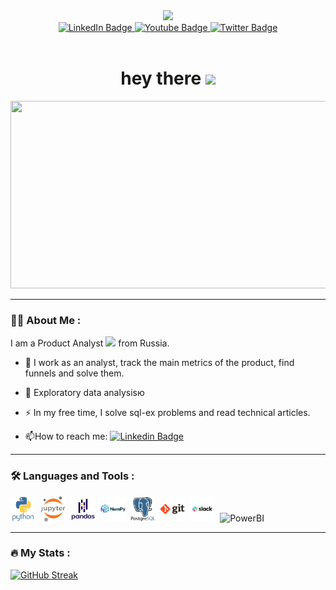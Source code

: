 <div id="header" align="center">
  <img src="https://media.giphy.com/media/6WEZ1tOjoJuX0090sk/giphy.gif"/>
</div>
<div id="badges" align="center">
  <a href="your-linkedin-URL">
    <img src="https://img.shields.io/badge/LinkedIn-blue?style=for-the-badge&logo=linkedin&logoColor=white" alt="LinkedIn Badge"/>
  </a>
  <a href="your-youtube-URL">
    <img src="https://img.shields.io/badge/YouTube-red?style=for-the-badge&logo=youtube&logoColor=white" alt="Youtube Badge"/>
  </a>
  <a href="your-twitter-URL">
    <img src="https://img.shields.io/badge/Twitter-blue?style=for-the-badge&logo=twitter&logoColor=white" alt="Twitter Badge"/>
  </a>
</div>
<div id="badges" align="center">
<img src="https://komarev.com/ghpvc/?username=KortZlo&style=flat-square&color=blue" alt=""/>
</div>

<h1 align="center">
  hey there
  <img src="https://media.giphy.com/media/hvRJCLFzcasrR4ia7z/giphy.gif" width="30px"/>
</h1>

<div align="center">
  <img src="https://media.giphy.com/media/dWesBcTLavkZuG35MI/giphy.gif" width="600" height="300"/>
</div>

---

### :man_technologist: About Me :
I am a Product Analyst <img src="https://media.giphy.com/media/WUlplcMpOCEmTGBtBW/giphy.gif" width="30"> from Russia.
- :telescope: I work as an analyst, track the main metrics of the product, find funnels and solve them.

- :seedling: Exploratory data analysisю

- :zap: In my free time, I solve sql-ex problems and read technical articles.

- :mailbox:How to reach me: [![Linkedin Badge](https://img.shields.io/badge/-kakbar-blue?style=flat&logo=Linkedin&logoColor=white)](your-linkedin-url)

---


### :hammer_and_wrench: Languages and Tools :
<div>
  <img src="https://github.com/devicons/devicon/blob/master/icons/python/python-original-wordmark.svg" title="Python" alt="Python" width="40" height="40"/>&nbsp;
  <img src="https://github.com/devicons/devicon/blob/master/icons/jupyter/jupyter-original-wordmark.svg" title="Jupiter" alt="Jupiter" width="40" height="40"/>&nbsp;
  <img src="https://github.com/devicons/devicon/blob/master/icons/pandas/pandas-original-wordmark.svg" title="Pandas" alt="Pandas" width="40" height="40"/>&nbsp;
  <img src="https://github.com/devicons/devicon/blob/master/icons/numpy/numpy-original-wordmark.svg" title="Numpy" alt="Numpy" width="40" height="40"/>&nbsp;
  <img src="https://github.com/devicons/devicon/blob/master/icons/postgresql/postgresql-original-wordmark.svg" title="Postgresql" alt="Postgresql" width="40" height="40"/>&nbsp;
  <img src="https://github.com/devicons/devicon/blob/master/icons/git/git-original-wordmark.svg" title="Git" alt="Git " width="40" height="40"/>&nbsp;
  <img src="https://github.com/devicons/devicon/blob/master/icons/slack/slack-original-wordmark.svg"  title="Slack" alt="Slack" width="40" height="40"/>&nbsp;
  <img src="https://github.com/microsoft/PowerBI-Icons/blob/main/SVG/Power-BI.svg" title="PowerBI" alt="PowerBI" width="40" height="40"/>&nbsp; 
</div>

---

### :fire: My Stats :
[![GitHub Streak](http://github-readme-streak-stats.herokuapp.com?user=KortZlo&theme=sea)](https://git.io/streak-stats)
